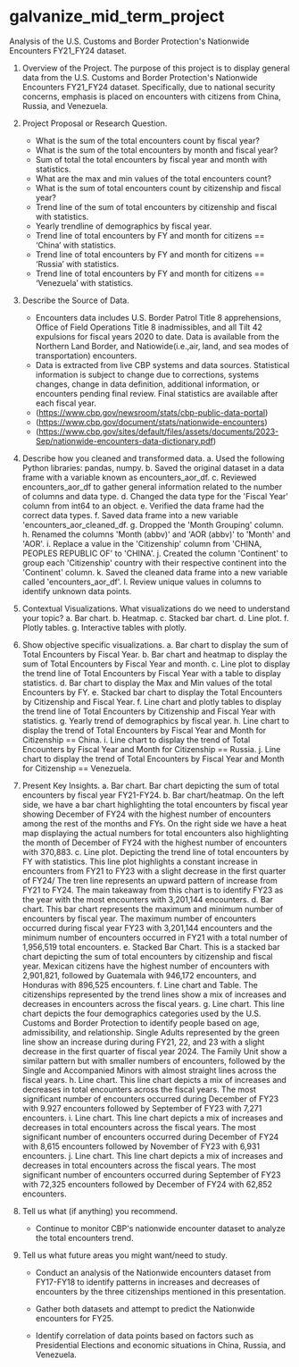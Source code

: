 # galvanize_mid_term_project
Analysis of the U.S. Customs and Border Protection's Nationwide Encounters FY21_FY24 dataset.
1. Overview of the Project.
   The purpose of this project is to display general data from the U.S. Customs and Border Protection's Nationwide Encounters FY21_FY24 dataset. Specifically, due to national security concerns, emphasis is placed on encounters with citizens from China, Russia, and Venezuela.
  
2. Project Proposal or Research Question.
   - What is the sum of the total encounters count by fiscal year?
   - What is the sum of the total encounters by month and fiscal year?
   - Sum of total the total encounters by fiscal year and month with statistics.
   - What are the max and min values of the total encounters count?
   - What is the sum of total encounters count by citizenship and fiscal year? 
   - Trend line of the sum of total encounters by citizenship and fiscal with statistics. 
   - Yearly trendline of demographics by fiscal year.
   - Trend line of total encounters by FY and month for citizens == ‘China’ with statistics. 
   - Trend line of total encounters by FY and month for citizens == ‘Russia’ with statistics. 
   - Trend line of total encounters by FY and month for citizens == ‘Venezuela’ with statistics.
  
3. Describe the Source of Data.
   - Encounters data includes U.S. Border Patrol Title 8 apprehensions, Office of Field Operations Title 8 inadmissibles, and all Tilt 42 expulsions for fiscal years 2020 to date. Data is available from the Northern Land Border, and Natiowide(i.e.,air, land, and sea modes of transportation) encounters.
   - Data is extracted from live CBP systems and data sources. Statistical information is subject to change due to corrections, systems changes, change in data definition, additional information, or encounters pending final review. Final statistics are available after each fiscal year.
   - (https://www.cbp.gov/newsroom/stats/cbp-public-data-portal)
   - (https://www.cbp.gov/document/stats/nationwide-encounters)
   - (https://www.cbp.gov/sites/default/files/assets/documents/2023-Sep/nationwide-encounters-data-dictionary.pdf)
  
4. Describe how you cleaned and transformed data. 
   a. Used the following Python libraries: pandas, numpy.
   b. Saved the original dataset in a data frame with a variable known as encounters_aor_df.
   c. Reviewed encounters_aor_df to gather general information related to the number of columns and data type.
   d. Changed the data type for the 'Fiscal Year' column from int64 to an object.
   e. Verified the data frame had the correct data types.
   f. Saved data frame into a new variable 'encounters_aor_cleaned_df.
   g. Dropped the 'Month Grouping' column.
   h. Renamed the columns 'Month (abbv)' and 'AOR (abbv)' to 'Month' and 'AOR'.
   i. Replace a value in the 'Citizenship' column from 'CHINA, PEOPLES REPUBLIC OF' to 'CHINA'.
   j. Created the column 'Continent' to group each 'Citizenship' country with their respective continent into the 'Continent' column.
   k. Saved the cleaned data frame into a new variable called 'encounters_aor_df'.
   l. Review unique values in columns to identify unknown data points.

5. Contextual Visualizations. What visualizations do we need to understand your topic?
   a. Bar chart.
   b. Heatmap.
   c. Stacked bar chart.
   d. Line plot.
   f. Plotly tables.
   g. Interactive tables with plotly.

6. Show objective specific visualizations.
   a. Bar chart to display the sum of Total Encounters by Fiscal Year.
   b. Bar chart and heatmap to display the sum of Total Encounters by Fiscal Year and month.
   c. Line plot to display the trend line of Total Encounters by Fiscal Year with a table to display statistics.
   d. Bar chart to display the Max and Min values of the total Encounters by FY.
   e. Stacked bar chart to display the Total Encounters by Citizenship and Fiscal Year.
   f. Line chart and plotly tables to display the trend line of Total Encounters by Citizenship and Fiscal Year with statistics.
   g. Yearly trend of demographics by fiscal year.
   h. Line chart to display the trend of Total Encounters by Fiscal Year and Month for Citizenship == China.
   i. Line chart to display the trend of Total Encounters by Fiscal Year and Month for Citizenship == Russia.
   j. Line chart to display the trend of Total Encounters by Fiscal Year and Month for Citizenship == Venezuela.

7. Present Key Insights. 
   a. Bar chart. Bar chart depicting the sum of total encounters by fiscal year FY21-FY24.
   b. Bar chart/heatmap. On the left side, we have a bar chart highlighting the total encounters by fiscal year showing December of FY24 with the highest number of encounters among the rest of the months and FYs. On the right side we have a heat map displaying the actual numbers for total encounters also highlighting the month of December of FY24 with the highest number of encounters with 370,883.
   c. Line plot. Depicting the trend line of total encounters by FY with statistics. This line plot highlights a constant increase in encounters from FY21 to FY23 with a slight decrease in the first quarter of FY24/ The tren line represents an upward pattern of increase from FY21 to FY24. The main takeaway from this chart is to identify FY23 as the year with the most encounters with 3,201,144 encounters.
   d. Bar chart. This bar chart represents the maximum and minimum number of encounters by fiscal year. The maximum number of encounters occurred during fiscal year FY23 with 3,201,144 encounters and the minimum number of encounters occurred in FY21 with a total number of 1,956,519 total encounters.
   e. Stacked Bar Chart. This is a stacked bar chart depicting the sum of total encounters by citizenship and fiscal year. Mexican citizens have the highest number of encounters with 2,901,821, followed by Guatemala with 946,172 encounters, and Honduras with 896,525 encounters.
   f. Line chart and Table. The citizenships represented by the trend lines show a mix of increases and decreases in encounters across the fiscal years.
   g. Line chart. This line chart depicts the four demographics categories used by the U.S. Customs and Border Protection to identify people based on age, admissibility, and relationship. Single Adults represented by the green line show an increase during during FY21, 22, and 23 with a slight decrease in the first quarter of fiscal year 2024. The Family Unit show a similar pattern but with smaller numbers of encounters, followed by the Single and Accompanied Minors with almost straight lines across the fiscal years.
   h. Line chart. This line chart depicts a mix of increases and decreases in total encounters across the fiscal years. The most significant number of encounters occurred during December of FY23 with 9.927 encounters followed by September of FY23 with 7,271 encounters. 
   i. Line chart. This line chart depicts a mix of increases and decreases in total encounters across the fiscal years. The most significant number of encounters occurred during December of FY24 with 8,615 encounters followed by November of FY23 with 6,931 encounters.
   j. Line chart. This line chart depicts a mix of increases and decreases in total encounters across the fiscal years. The most significant number of encounters occurred during September of FY23 with 72,325 encounters followed by December of FY24 with 62,852 encounters.

8. Tell us what (if anything) you recommend.
   - Continue to monitor CBP's nationwide encounter dataset to analyze the total encounters trend.
  
9. Tell us what future areas you might want/need to study.
    - Conduct an analysis of the Nationwide encounters dataset from FY17-FY18 to identify patterns in increases and decreases of encounters by the three citizenships mentioned in this presentation. 

    - Gather both datasets and attempt to predict the Nationwide encounters for FY25.

    - Identify correlation of data points based on factors such as Presidential Elections and economic situations in China, Russia, and Venezuela. 


